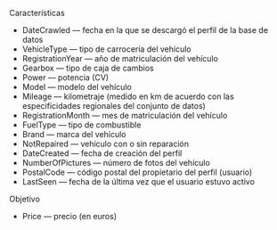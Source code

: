 Características

- DateCrawled — fecha en la que se descargó el perfil de la base de datos
- VehicleType — tipo de carrocería del vehículo
- RegistrationYear — año de matriculación del vehículo
- Gearbox — tipo de caja de cambios
- Power — potencia (CV)
- Model — modelo del vehículo
- Mileage — kilometraje (medido en km de acuerdo con las especificidades regionales del conjunto de datos)
- RegistrationMonth — mes de matriculación del vehículo
- FuelType — tipo de combustible
- Brand — marca del vehículo
- NotRepaired — vehículo con o sin reparación
- DateCreated — fecha de creación del perfil
- NumberOfPictures — número de fotos del vehículo
- PostalCode — código postal del propietario del perfil (usuario)
- LastSeen — fecha de la última vez que el usuario estuvo activo

Objetivo

- Price — precio (en euros)